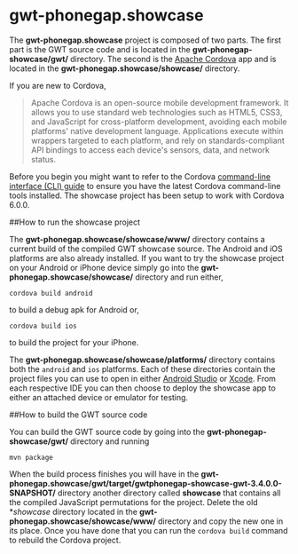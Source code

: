 # gwt-phonegap.showcase

The **gwt-phonegap.showcase** project is composed of two parts. The first part is the GWT source code and is located in the **gwt-phonegap-showcase/gwt/** directory. The second is the [Apache Cordova](https://cordova.apache.org/) app and is located in the **gwt-phonegap.showcase/showcase/** directory.

If you are new to Cordova,

> Apache Cordova is an open-source mobile development framework. It allows you to use standard web technologies such as HTML5, CSS3, and JavaScript for cross-platform development, avoiding each mobile platforms' native development language. Applications execute within wrappers targeted to each platform, and rely on standards-compliant API bindings to access each device's sensors, data, and network status. 

Before you begin you might want to refer to the Cordova [command-line interface (CLI) guide](https://cordova.apache.org/docs/en/latest/guide/cli/index.html) to ensure you have the latest Cordova command-line tools installed. The showcase project has been setup to work with Cordova 6.0.0. 

##How to run the showcase project

The **gwt-phonegap.showcase/showcase/www/** directory contains a current build of the compiled GWT showcase source. The Android and iOS platforms are also already installed. If you want to try the showcase project on your Android or iPhone device simply go into the **gwt-phonegap.showcase/showcase/** directory and run either,

```cordova build android```

to build a debug apk for Android or,

```cordova build ios```

to build the project for your iPhone.

The **gwt-phonegap.showcase/showcase/platforms/** directory contains both the ```android``` and ```ios``` platforms. Each of these directories contain the project files you can use to open in either [Android Studio](http://developer.android.com/sdk/index.html) or [Xcode](https://developer.apple.com/xcode/). From each respective IDE you can then choose to deploy the showcase app to either an attached device or emulator for testing.

##How to build the GWT source code

You can build the GWT source code by going into the **gwt-phonegap-showcase/gwt/** directory and running

```mvn package```

When the build process finishes you will have in the **gwt-phonegap.showcase/gwt/target/gwtphonegap-showcase-gwt-3.4.0.0-SNAPSHOT/** directory another directory called **showcase** that contains all the compiled JavaScript permutations for the project. Delete the old **showcase* directory located in the **gwt-phonegap.showcase/showcase/www/** directory and copy the new one in its place. Once you have done that you can run the ```cordova build``` command to rebuild the Cordova project.
